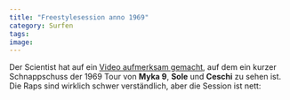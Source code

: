 ```yaml
---
title: "Freestylesession anno 1969"
category: Surfen
tags: 
image: 
---
```


Der Scientist hat auf ein [Video aufmerksam gemacht](http://www.the-groundzero.com/2009/01/31/1969-tour-mit-myka-9-sole-ceschi/), auf dem ein kurzer Schnappschuss der 1969 Tour von **Myka 9**, **Sole** und **Ceschi** zu sehen ist. Die Raps sind wirklich schwer verständlich, aber die Session ist nett:  
